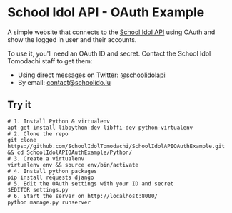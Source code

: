 School Idol API - OAuth Example
===

A simple website that connects to the [School Idol API](http://schoolido.lu/api/) using OAuth and show the logged in user and their accounts.

To use it, you'll need an OAuth ID and secret. Contact the School Idol Tomodachi staff to get them:

- Using direct messages on Twitter: [@schoolidolapi](https://twitter.com/schoolidolapi/)
- By email: [contact@schoolido.lu](mailto:contact@schoolido.lu)

Try it
---

```shell
# 1. Install Python & virtualenv
apt-get install libpython-dev libffi-dev python-virtualenv
# 2. Clone the repo
git clone https://github.com/SchoolIdolTomodachi/SchoolIdolAPIOAuthExample.git && cd SchoolIdolAPIOAuthExample/Python/
# 3. Create a virtualenv
virtualenv env && source env/bin/activate
# 4. Install python packages
pip install requests django
# 5. Edit the OAuth settings with your ID and secret
$EDITOR settings.py
# 6. Start the server on http://localhost:8000/
python manage.py runserver
```
